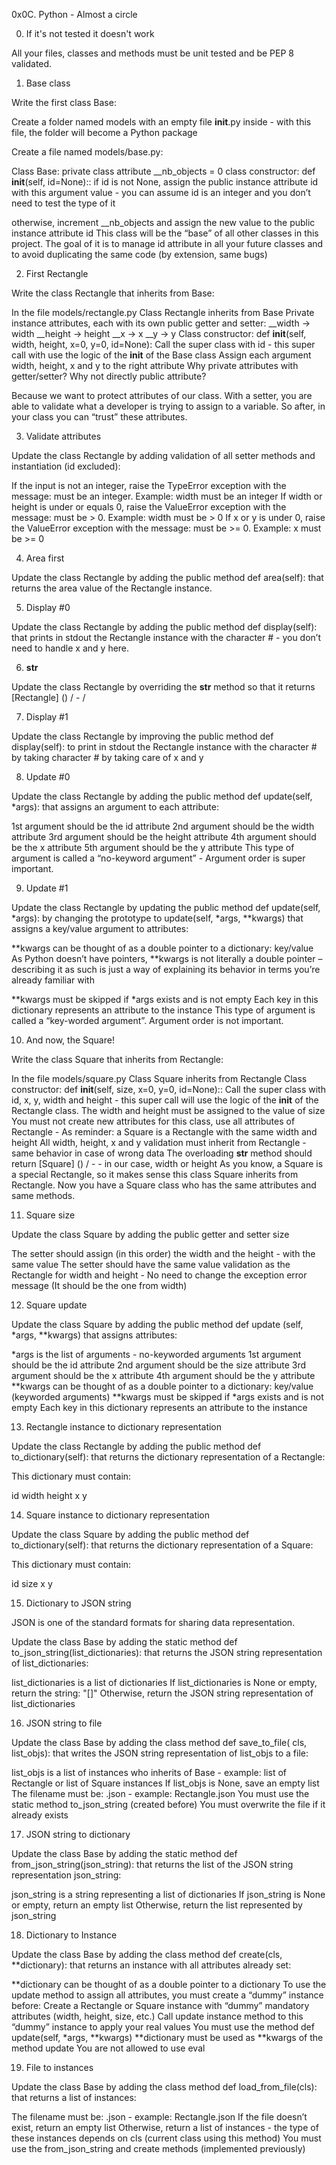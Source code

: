 0x0C. Python - Almost a circle

0. If it's not tested it doesn't work

All your files, classes and methods must be unit tested and
be PEP 8 validated.

1. Base class

Write the first class Base:

Create a folder named models with an empty file __init__.py
inside - with this file, the folder will become a Python package

Create a file named models/base.py:

Class Base:
private class attribute __nb_objects = 0
class constructor: def __init__(self, id=None)::
if id is not None, assign the public instance attribute id with 
this argument value - you can assume id is an integer and you
don’t need to test the type of it

otherwise, increment __nb_objects and assign the new value to
the public instance attribute id
This class will be the “base” of all other classes in this project.
The goal of it is to manage id attribute in all your future classes
and to avoid duplicating the same code (by extension, same bugs)

2. First Rectangle

Write the class Rectangle that inherits from Base:

In the file models/rectangle.py
Class Rectangle inherits from Base
Private instance attributes, each with its own public getter and setter:
__width -> width
__height -> height
__x -> x
__y -> y
Class constructor: def __init__(self, width, height, x=0, y=0, id=None):
Call the super class with id - this super call with use the logic of 
the __init__ of the Base class
Assign each argument width, height, x and y to the right attribute
Why private attributes with getter/setter? Why not directly public attribute?

Because we want to protect attributes of our class. With a setter, you are 
able to validate what a developer is trying to assign to a variable.
So after, in your class you can “trust” these attributes.

3. Validate attributes

Update the class Rectangle by adding validation of all setter methods and
instantiation (id excluded):

If the input is not an integer, raise the TypeError exception with the message:
<name of the attribute> must be an integer. Example: width must be an integer
If width or height is under or equals 0, raise the ValueError exception with 
the message: <name of the attribute> must be > 0. Example: width must be > 0
If x or y is under 0, raise the ValueError exception with the message:
<name of the attribute> must be >= 0. Example: x must be >= 0

4. Area first

Update the class Rectangle by adding the public method def area(self): that 
returns the area value of the Rectangle instance.

5. Display #0

Update the class Rectangle by adding the public method def display(self):
that prints in stdout the Rectangle instance with the character # - you don’t
need to handle x and y here.

6. __str__

Update the class Rectangle by overriding the __str__ method so that it returns
[Rectangle] (<id>) <x>/<y> - <width>/<height>

7. Display #1

Update the class Rectangle by improving the public method def display(self):
to print in stdout the Rectangle instance with the character #
by taking character # by taking care of x and y

8. Update #0

Update the class Rectangle by adding the public method def update(self, *args):
that assigns an argument to each attribute:

1st argument should be the id attribute
2nd argument should be the width attribute
3rd argument should be the height attribute
4th argument should be the x attribute
5th argument should be the y attribute
This type of argument is called a “no-keyword argument” - Argument order is
super important.

9. Update #1

Update the class Rectangle by updating the public method def update(self, *args):
by changing the prototype to update(self, *args, **kwargs) that assigns a key/value 
argument to attributes:

**kwargs can be thought of as a double pointer to a dictionary: key/value
As Python doesn’t have pointers, **kwargs is not literally a double pointer –
describing it as such is just a way of explaining its behavior in terms you’re
already familiar with

**kwargs must be skipped if *args exists and is not empty
Each key in this dictionary represents an attribute to the instance
This type of argument is called a “key-worded argument”. Argument order
is not important.

10. And now, the Square!

Write the class Square that inherits from Rectangle:

In the file models/square.py
Class Square inherits from Rectangle
Class constructor: def __init__(self, size, x=0, y=0, id=None)::
Call the super class with id, x, y, width and height - this super call will use 
the logic of the __init__ of the Rectangle class. The width and height must be
assigned to the value of size
You must not create new attributes for this class, use all attributes of Rectangle -
As reminder: a Square is a Rectangle with the same width and height
All width, height, x and y validation must inherit from Rectangle - same behavior in
case of wrong data
The overloading __str__ method should return [Square] (<id>) <x>/<y> - <size> - in
our case, width or height
As you know, a Square is a special Rectangle, so it makes sense this class Square
inherits from Rectangle. Now you have a Square class who has the same attributes
and same methods.

11. Square size

Update the class Square by adding the public getter and setter size

The setter should assign (in this order) the width and the height -
with the same value
The setter should have the same value validation as the Rectangle
for width and height - No need to change the exception error message
(It should be the one from width)

12. Square update

Update the class Square by adding the public method def update
(self, *args, **kwargs) that assigns attributes:

*args is the list of arguments - no-keyworded arguments
1st argument should be the id attribute
2nd argument should be the size attribute
3rd argument should be the x attribute
4th argument should be the y attribute
**kwargs can be thought of as a double pointer to a dictionary:
key/value (keyworded arguments)
**kwargs must be skipped if *args exists and is not empty
Each key in this dictionary represents an attribute to the instance

13. Rectangle instance to dictionary representation

Update the class Rectangle by adding the public method def to_dictionary(self):
that returns the dictionary representation of a Rectangle:

This dictionary must contain:

id
width
height
x
y

14. Square instance to dictionary representation

Update the class Square by adding the public method def to_dictionary(self):
that returns the dictionary representation of a Square:

This dictionary must contain:

id
size
x
y

15. Dictionary to JSON string

JSON is one of the standard formats for sharing data representation.

Update the class Base by adding the static method
def to_json_string(list_dictionaries):
that returns the JSON string representation of list_dictionaries:

list_dictionaries is a list of dictionaries
If list_dictionaries is None or empty, return the string: "[]"
Otherwise, return the JSON string representation of list_dictionaries

16. JSON string to file

Update the class Base by adding the class method def save_to_file(
cls, list_objs): that writes the JSON string representation of list_objs 
to a file:

list_objs is a list of instances who inherits of Base - example: list
of Rectangle or list of Square instances
If list_objs is None, save an empty list
The filename must be: <Class name>.json - example: Rectangle.json
You must use the static method to_json_string (created before)
You must overwrite the file if it already exists

17. JSON string to dictionary

Update the class Base by adding the static method
def from_json_string(json_string): that returns the list of the JSON
string representation json_string:

json_string is a string representing a list of dictionaries
If json_string is None or empty, return an empty list
Otherwise, return the list represented by json_string

18. Dictionary to Instance

Update the class Base by adding the class method
def create(cls, **dictionary): that returns an instance with all
attributes already set:

**dictionary can be thought of as a double pointer to a dictionary
To use the update method to assign all attributes, you must create
a “dummy” instance before:
Create a Rectangle or Square instance with “dummy” mandatory attributes
(width, height, size, etc.)
Call update instance method to this “dummy” instance to apply your real values
You must use the method def update(self, *args, **kwargs)
**dictionary must be used as **kwargs of the method update
You are not allowed to use eval

19. File to instances

Update the class Base by adding the class method def load_from_file(cls):
that returns a list of instances:

The filename must be: <Class name>.json - example: Rectangle.json
If the file doesn’t exist, return an empty list
Otherwise, return a list of instances - the type of these instances
depends on cls (current class using this method)
You must use the from_json_string and create methods (implemented previously)

